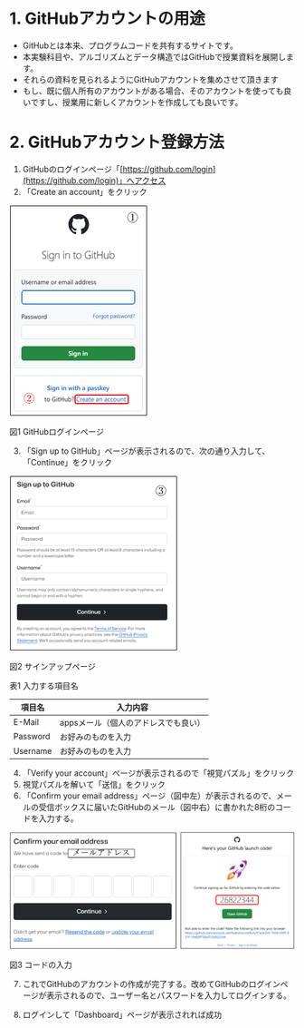 # 1. GitHubアカウントの用途
- GitHubとは本来、プログラムコードを共有するサイトです。
- 本実験科目や、アルゴリズムとデータ構造ではGitHubで授業資料を展開します。
- それらの資料を見られるようにGitHubアカウントを集めさせて頂きます
- もし、既に個人所有のアカウントがある場合、そのアカウントを使っても良いですし、授業用に新しくアカウントを作成しても良いです。

# 2. GitHubアカウント登録方法
1. GitHubのログインページ「[https://github.com/login](https://github.com/login)」へアクセス
2. 「Create an account」をクリック

![](materials/Pasted%20image%2020250408102127.png)

図1 GitHubログインページ

3. 「Sign up to GitHub」ページが表示されるので、次の通り入力して、「Continue」をクリック

![](materials/Pasted%20image%2020250408102444.png)

図2 サインアップページ

表1 入力する項目名

|項目名|入力内容|
|-------------|-------------|
|E-Mail|appsメール（個人のアドレスでも良い）|
|Password|お好みのものを入力|
|Username|お好みのものを入力|

4. 「Verify your account」ページが表示されるので「視覚パズル」をクリック
5. 視覚パズルを解いて「送信」をクリック
6. 「Confirm your email address」ページ（図中左）が表示されるので、メールの受信ボックスに届いたGitHubのメール（図中右）に書かれた8桁のコードを入力する。

![](materials/Pasted%20image%2020250408102558.png)

図3 コードの入力

7. これでGitHubのアカウントの作成が完了する。改めてGitHubのログインページが表示されるので、ユーザー名とパスワードを入力してログインする。

8. ログインして「Dashboard」ページが表示されれば成功
